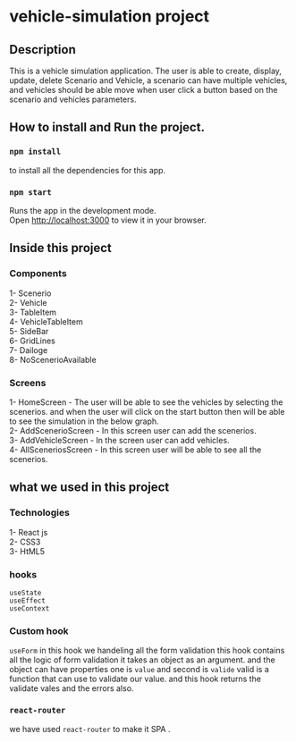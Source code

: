 # vehicle-simulation project

## Description

This is a vehicle simulation application. The user is  able to create, display, update, delete Scenario and Vehicle, a
scenario can have multiple vehicles, and vehicles should be able move when user click a button
based on the scenario and vehicles parameters.

## How to install and Run the project.

### `npm install`

to install all the dependencies for this app.

### `npm start`

Runs the app in the development mode.\
Open [http://localhost:3000](http://localhost:3000) to view it in your browser.

## Inside this project

### Components 

1- Scenerio <br />
2- Vehicle <br />
3- TableItem <br />
4- VehicleTableItem <br />
5- SideBar <br />
6- GridLines <br />
7- Dailoge <br />
8- NoScenerioAvailable <br />

### Screens

1- HomeScreen - The user will be able to see the vehicles by selecting the scenerios. and when the user will click on the start button then will be able    to see the simulation in the below graph. <br />
2- AddScenerioScreen  - In this screen user can add the scenerios. <br />
3- AddVehicleScreen  - In the screen user can add vehicles. <br />
4- AllSceneriosScreen - In this screen user will be able to see all the scenerios. <br />

## what we used in this project

### Technologies

1- React js <br />
2- CSS3 <br />
3- HtML5 <br />


### hooks

`useState` <br />
`useEffect` <br />
`useContext` <br />

### Custom hook

`useForm` in this hook we handeling all the form validation this hook contains all the logic of form validation it takes an object as an argument.
and the object can have properties one is `value` and second is `valide` valid is a function that can use to validate our value. and this hook returns the validate vales and the errors also.

### `react-router`

we have used `react-router` to make it SPA .
